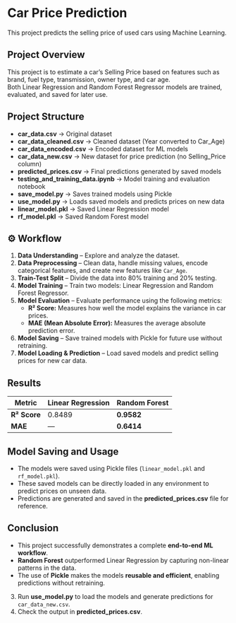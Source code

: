 # Car Price Prediction

This project predicts the selling price of used cars using Machine Learning.  


## Project Overview

This project is to estimate a car’s Selling Price based on features such as brand, fuel type, transmission, owner type, and car age.  
Both Linear Regression and Random Forest Regressor models are trained, evaluated, and saved for later use.


##  Project Structure

- **car_data.csv** → Original dataset  
- **car_data_cleaned.csv** → Cleaned dataset (Year converted to Car_Age)  
- **car_data_encoded.csv** → Encoded dataset for ML models  
- **car_data_new.csv** → New dataset for price prediction (no Selling_Price column)  
- **predicted_prices.csv** → Final predictions generated by saved models  
- **testing_and_training_data.ipynb** → Model training and evaluation notebook  
- **save_model.py** → Saves trained models using Pickle  
- **use_model.py** → Loads saved models and predicts prices on new data  
- **linear_model.pkl** → Saved Linear Regression model  
- **rf_model.pkl** → Saved Random Forest model  


## ⚙️ Workflow

1. **Data Understanding** – Explore and analyze the dataset.  
2. **Data Preprocessing** – Clean data, handle missing values, encode categorical features, and create new features like `Car_Age`.  
3. **Train-Test Split** – Divide the data into 80% training and 20% testing.  
4. **Model Training** – Train two models: Linear Regression and Random Forest Regressor.  
5. **Model Evaluation** – Evaluate performance using the following metrics:  
   - **R² Score:** Measures how well the model explains the variance in car prices.  
   - **MAE (Mean Absolute Error):** Measures the average absolute prediction error.  
6. **Model Saving** – Save trained models with Pickle for future use without retraining.  
7. **Model Loading & Prediction** – Load saved models and predict selling prices for new car data.


## Results

| Metric | Linear Regression | Random Forest |
|--------|------------------|----------------|
| **R² Score** | 0.8489 | **0.9582** |
| **MAE** | — | **0.6414** |


## Model Saving and Usage

- The models were saved using Pickle files (`linear_model.pkl` and `rf_model.pkl`).  
- These saved models can be directly loaded in any environment to predict prices on unseen data.  
- Predictions are generated and saved in the **predicted_prices.csv** file for reference.

## Conclusion

- This project successfully demonstrates a complete **end-to-end ML workflow**.  
- **Random Forest** outperformed Linear Regression by capturing non-linear patterns in the data.  
- The use of **Pickle** makes the models **reusable and efficient**, enabling predictions without retraining.
3. Run **use_model.py** to load the models and generate predictions for `car_data_new.csv`.  
4. Check the output in **predicted_prices.csv**.
